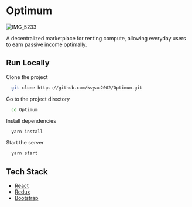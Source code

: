 # Optimum

![IMG_5233](https://user-images.githubusercontent.com/53455408/215305318-46c788bd-9d9b-4486-adad-7a722d3b240d.png)

A decentralized marketplace for renting compute, allowing everyday users to earn passive income optimally.

## Run Locally

Clone the project

```bash
  git clone https://github.com/ksyao2002/Optimum.git
```

Go to the project directory

```bash
  cd Optimum
```

Install dependencies

```bash
  yarn install
```

Start the server

```bash
  yarn start
```

## Tech Stack

- [React](https://reactjs.org/)
- [Redux](https://redux.js.org/)
- [Bootstrap](https://getbootstrap.com/)

